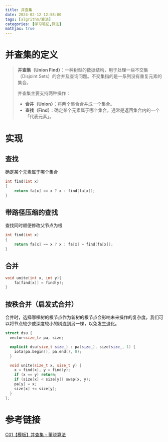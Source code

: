 ```yaml
---
title: 并查集
date: 2024-02-12 12:58:00
tags: [algrithm/算法]
categories: [学习笔记,算法]
mathjax: true
---
```

# 并查集的定义

> **并查集（Union Find）**：一种树型的数据结构，用于处理一些不交集（Disjoint Sets）的合并及查询问题。不交集指的是一系列没有重复元素的集合。
>
> 并查集主要支持两种操作：
>
> - **合并（Union）**：将两个集合合并成一个集合。
> - **查找（Find）**：确定某个元素属于哪个集合。通常是返回集合内的一个「代表元素」。

<!--more-->

# 实现

##  查找

确定某个元素属于哪个集合

```cpp
int find(int x)
{
    return fa[x] == x ? x : find(fa[x]);
}
```

## 带路径压缩的查找

查找同时顺便修改父节点为根

```c++
int find(int x)
{
    return fa[x] == x ? x : fa[x] = find(fa[x]);
}
```

## 合并

```c++
void unite(int x, int y){
	fa[find[x]] = find(y);
}
```

## 按秩合并（启发式合并）

合并时，选择哪棵树的根节点作为新树的根节点会影响未来操作的复杂度。我们可以将节点较少或深度较小的树连到另一棵，以免发生退化。

```c++
struct dsu {
  vector<size_t> pa, size;

  explicit dsu(size_t size_) : pa(size_), size(size_, 1) {
    iota(pa.begin(), pa.end(), 0);
  }

  void unite(size_t x, size_t y) {
    x = find(x), y = find(y);
    if (x == y) return;
    if (size[x] < size[y]) swap(x, y);
    pa[y] = x;
    size[x] += size[y];
  }
};
```



# 参考链接

[C01【模板】并查集 - 董晓算法](https://www.bilibili.com/video/BV1W34y1L734/?spm_id_from=333.999.0.0&vd_source=a326e65c6d0fa8e7b1904a3c161ec105)
